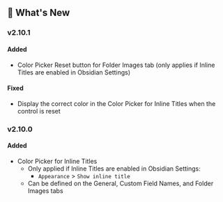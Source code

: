 ## 🎉 What's New

### v2.10.1
#### Added
- Color Picker Reset button for Folder Images tab (only applies if Inline Titles are enabled in Obsidian Settings)

#### Fixed
- Display the correct color in the Color Picker for Inline Titles when the control is reset

### v2.10.0
#### Added
- Color Picker for Inline Titles
  - Only applied if Inline Titles are enabled in Obsidian Settings:
    - `Appearance` > `Show inline title`
  - Can be defined on the General, Custom Field Names, and Folder Images tabs
